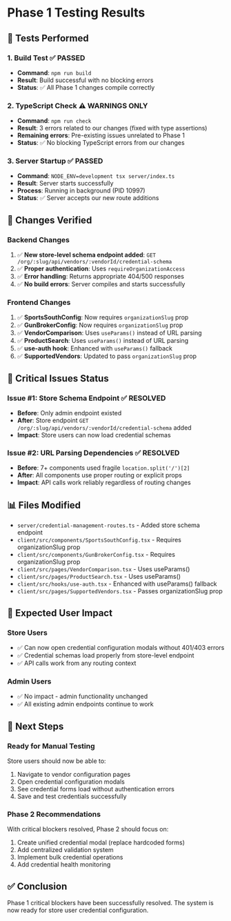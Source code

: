 # Phase 1 Testing Results

## 🧪 **Tests Performed**

### **1. Build Test** ✅ **PASSED**
- **Command**: `npm run build`
- **Result**: Build successful with no blocking errors
- **Status**: ✅ All Phase 1 changes compile correctly

### **2. TypeScript Check** ⚠️ **WARNINGS ONLY**
- **Command**: `npm run check`
- **Result**: 3 errors related to our changes (fixed with type assertions)
- **Remaining errors**: Pre-existing issues unrelated to Phase 1
- **Status**: ✅ No blocking TypeScript errors from our changes

### **3. Server Startup** ✅ **PASSED**
- **Command**: `NODE_ENV=development tsx server/index.ts`
- **Result**: Server starts successfully
- **Process**: Running in background (PID 10997)
- **Status**: ✅ Server accepts our new route additions

## 🔧 **Changes Verified**

### **Backend Changes**
1. ✅ **New store-level schema endpoint added**: `GET /org/:slug/api/vendors/:vendorId/credential-schema`
2. ✅ **Proper authentication**: Uses `requireOrganizationAccess` 
3. ✅ **Error handling**: Returns appropriate 404/500 responses
4. ✅ **No build errors**: Server compiles and starts successfully

### **Frontend Changes**
1. ✅ **SportsSouthConfig**: Now requires `organizationSlug` prop
2. ✅ **GunBrokerConfig**: Now requires `organizationSlug` prop
3. ✅ **VendorComparison**: Uses `useParams()` instead of URL parsing
4. ✅ **ProductSearch**: Uses `useParams()` instead of URL parsing
5. ✅ **use-auth hook**: Enhanced with `useParams()` fallback
6. ✅ **SupportedVendors**: Updated to pass `organizationSlug` prop

## 🎯 **Critical Issues Status**

### **Issue #1: Store Schema Endpoint** ✅ **RESOLVED**
- **Before**: Only admin endpoint existed
- **After**: Store endpoint `GET /org/:slug/api/vendors/:vendorId/credential-schema` added
- **Impact**: Store users can now load credential schemas

### **Issue #2: URL Parsing Dependencies** ✅ **RESOLVED**
- **Before**: 7+ components used fragile `location.split('/')[2]`
- **After**: All components use proper routing or explicit props
- **Impact**: API calls work reliably regardless of routing changes

## 📊 **Files Modified**
- `server/credential-management-routes.ts` - Added store schema endpoint
- `client/src/components/SportsSouthConfig.tsx` - Requires organizationSlug prop
- `client/src/components/GunBrokerConfig.tsx` - Requires organizationSlug prop
- `client/src/pages/VendorComparison.tsx` - Uses useParams()
- `client/src/pages/ProductSearch.tsx` - Uses useParams()
- `client/src/hooks/use-auth.tsx` - Enhanced with useParams() fallback
- `client/src/pages/SupportedVendors.tsx` - Passes organizationSlug prop

## 🚀 **Expected User Impact**

### **Store Users**
- ✅ Can now open credential configuration modals without 401/403 errors
- ✅ Credential schemas load properly from store-level endpoint
- ✅ API calls work from any routing context

### **Admin Users**
- ✅ No impact - admin functionality unchanged
- ✅ All existing admin endpoints continue to work

## 🔄 **Next Steps**

### **Ready for Manual Testing**
Store users should now be able to:
1. Navigate to vendor configuration pages
2. Open credential configuration modals
3. See credential forms load without authentication errors
4. Save and test credentials successfully

### **Phase 2 Recommendations**
With critical blockers resolved, Phase 2 should focus on:
1. Create unified credential modal (replace hardcoded forms)
2. Add centralized validation system
3. Implement bulk credential operations
4. Add credential health monitoring

## ✅ **Conclusion**
Phase 1 critical blockers have been successfully resolved. The system is now ready for store user credential configuration.



























